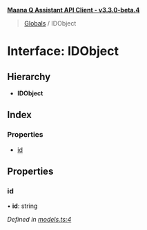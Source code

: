 **[Maana Q Assistant API Client - v3.3.0-beta.4](../README.md)**

> [Globals](../README.md) / IDObject

# Interface: IDObject

## Hierarchy

* **IDObject**

## Index

### Properties

* [id](idobject.md#id)

## Properties

### id

•  **id**: string

*Defined in [models.ts:4](https://github.com/maana-io/q-assistant-client/blob/7fea6ec/src/models.ts#L4)*
